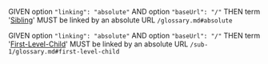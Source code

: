 GIVEN option `"linking": "absolute"`
AND option `"baseUrl": "/"`
THEN term '[Sibling][1]' MUST be linked by an absolute URL `/glossary.md#absolute`

GIVEN option `"linking": "absolute"`
AND option `"baseUrl": "/"`
THEN term '[First-Level-Child][2]' MUST be linked by an absolute URL `/sub-1/glossary.md#first-level-child`

[1]: /glossary.md#sibling "must be referred to in './document.md' with /glossary.md#sibling"

[2]: /sub-1/glossary.md#first-level-child "must be referred to in '../document.md' with /sub-1/glossary.md#first-leve-child"

